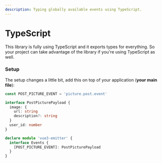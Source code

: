 ```yaml
---
description: Typing globally available events using TypeScript.
---
```


# TypeScript

This library is fully using TypeScript and it exports types for everything. So your project can take advantage of the library if you're using TypeScript as well.

### Setup

The setup changes a little bit, add this on top of your application (**your main file**):

```ts
const POST_PICTURE_EVENT = 'picture.post.event'

interface PostPicturePayload {
  image: {
    url: string
    description?: string
  }
  user_id: number
}

declare module 'vue3-emitter' {
  interface Events {
    [POST_PICTURE_EVENT]: PostPicturePayload
  }
}
```
